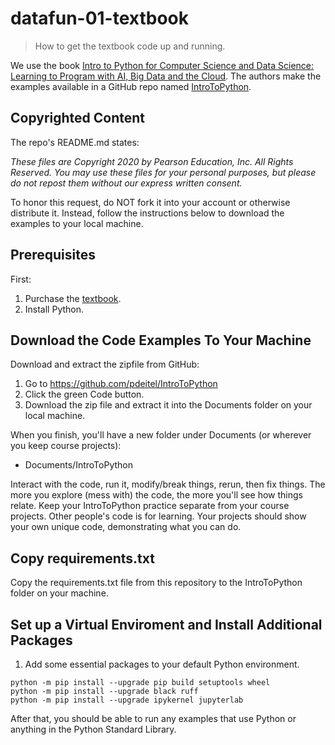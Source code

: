 # datafun-01-textbook

> How to get the textbook code up and running.

We use the book [Intro to Python for Computer Science and Data Science: Learning to Program with AI, Big Data and the Cloud](https://amzn.to/2KfCptN).
The authors make the examples available in a GitHub repo named [IntroToPython](https://github.com/pdeitel/IntroToPython).

## Copyrighted Content

The repo's README.md states:

_These files are Copyright 2020 by Pearson Education, Inc. All Rights Reserved._ 
_You may use these files for your personal purposes, but please do not repost them without our express written consent._

To honor this request, do NOT fork it into your account or otherwise distribute it.
Instead, follow the instructions below to download the examples to your local machine.

## Prerequisites

First:

1. Purchase the [textbook](https://deitel.com/intro-to-python-for-computer-science-and-data-science/).
2. Install Python.

## Download the Code Examples To Your Machine

Download and extract the zipfile from GitHub:

1. Go to <https://github.com/pdeitel/IntroToPython>
2. Click the green Code button. 
3. Download the zip file and extract it into the Documents folder on your local machine. 

When you finish, you'll have a new folder under Documents (or wherever you keep course projects):

- Documents/IntroToPython

Interact with the code, run it, modify/break things, rerun, then fix things.
The more you explore (mess with) the code, the more you'll see how things relate.
Keep your IntroToPython practice separate from your course projects.
Other people's code is for learning. 
Your projects should show your own unique code, demonstrating what you can do.

## Copy requirements.txt 

Copy the requirements.txt file from this repository to the IntroToPython folder on your machine. 

## Set up a Virtual Enviroment and Install Additional Packages

1. Add some essential packages to your default Python environment.

```shell
python -m pip install --upgrade pip build setuptools wheel 
python -m pip install --upgrade black ruff
python -m pip install --upgrade ipykernel jupyterlab
```

After that, you should be able to run any examples that use Python or anything in the Python Standard Library.
